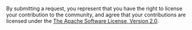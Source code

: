 By submitting a request, you represent that you have the right to license
your contribution to the community, and agree that your contributions are
licensed under the [The Apache Software License, Version 2.0]([LICENSE.txt](https://github.com/Hack23/templateopensource/LICENSE.md)).
